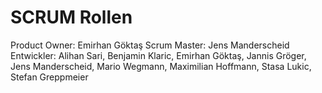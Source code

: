 # SCRUM Rollen

Product Owner: Emirhan Göktaş 
Scrum Master: Jens Manderscheid 
Entwickler: Alihan Sari, Benjamin Klaric, Emirhan Göktaş, Jannis Gröger, Jens Manderscheid, Mario Wegmann, Maximilian Hoffmann, Stasa Lukic, Stefan Greppmeier

